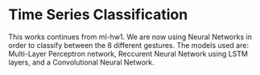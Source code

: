 # Time Series Classification

This works continues from ml-hw1. We are now using Neural Networks in order to classify between the 8 different gestures. The models used are: Multi-Layer Perceptron network, Reccurent Neural Network using LSTM layers, and a Convolutional Neural Network.
